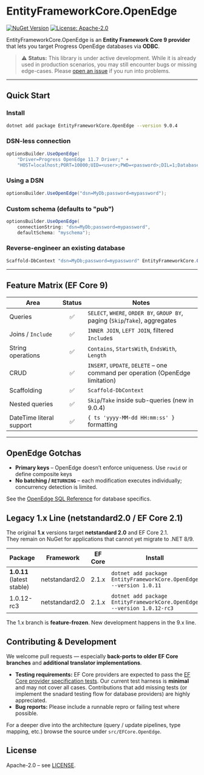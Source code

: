 # EntityFrameworkCore.OpenEdge
[![NuGet Version](https://img.shields.io/nuget/v/EntityFrameworkCore.OpenEdge)](https://www.nuget.org/packages/EntityFrameworkCore.OpenEdge)
[![License: Apache-2.0](https://img.shields.io/badge/license-Apache%202.0-blue.svg)](LICENSE)

EntityFrameworkCore.OpenEdge is an **Entity Framework Core 9 provider** that lets you target Progress OpenEdge databases via **ODBC**.

> ⚠️ **Status:** This library is under active development. While it is already used in production scenarios, you may still encounter bugs or missing edge-cases. Please [open an issue](https://github.com/alexwiese/EntityFrameworkCore.OpenEdge/issues) if you run into problems.

---

## Quick Start

### Install
```bash
dotnet add package EntityFrameworkCore.OpenEdge --version 9.0.4
```

### DSN-less connection
```csharp
optionsBuilder.UseOpenEdge(
    "Driver=Progress OpenEdge 11.7 Driver;" +
    "HOST=localhost;PORT=10000;UID=<user>;PWD=<password>;DIL=1;Database=<db>");
```

### Using a DSN
```csharp
optionsBuilder.UseOpenEdge("dsn=MyDb;password=mypassword");
```

### Custom schema (defaults to "pub")
```csharp
optionsBuilder.UseOpenEdge(
    connectionString: "dsn=MyDb;password=mypassword",
    defaultSchema: "myschema");
```

### Reverse-engineer an existing database
```powershell
Scaffold-DbContext "dsn=MyDb;password=mypassword" EntityFrameworkCore.OpenEdge -OutputDir Models
```

---

## Feature Matrix (EF Core 9)

| Area                     | Status | Notes                                                                    |
|--------------------------|:------:|---------------------------------------------------------------------------|
| Queries                  | ✅     | `SELECT`, `WHERE`, `ORDER BY`, `GROUP BY`, paging (`Skip`/`Take`), aggregates |
| Joins / `Include`        | ✅     | `INNER JOIN`, `LEFT JOIN`, filtered `Include`s                            |
| String operations        | ✅     | `Contains`, `StartsWith`, `EndsWith`, `Length`                           |
| CRUD                     | ✅     | `INSERT`, `UPDATE`, `DELETE` – one command per operation (OpenEdge limitation) |
| Scaffolding              | ✅     | `Scaffold-DbContext`                                                     |
| Nested queries           | ✅     | `Skip`/`Take` inside sub-queries (new in 9.0.4)                           |
| DateTime literal support | ✅     | `{ ts 'yyyy-MM-dd HH:mm:ss' }` formatting                                |

---

## OpenEdge Gotchas

* **Primary keys** – OpenEdge doesn’t enforce uniqueness. Use `rowid` or define composite keys
* **No batching / `RETURNING`** – each modification executes individually; concurrency detection is limited.

See the [OpenEdge SQL Reference](https://docs.progress.com/bundle/openedge-sql-reference/) for database specifics.

## Legacy 1.x Line (netstandard2.0 / EF Core 2.1)

The original **1.x** versions target **netstandard 2.0** and EF Core 2.1.  
They remain on NuGet for applications that cannot yet migrate to .NET 8/9.

| Package | Framework | EF Core | Install |
|---------|-----------|---------|---------|
| **1.0.11** (latest stable) | netstandard2.0 | 2.1.x | `dotnet add package EntityFrameworkCore.OpenEdge --version 1.0.11` |
| 1.0.12-rc3 | netstandard2.0 | 2.1.x | `dotnet add package EntityFrameworkCore.OpenEdge --version 1.0.12-rc3` |

The 1.x branch is **feature-frozen**. New development happens in the 9.x line.  

## Contributing & Development

We welcome pull requests — especially **back-ports to older EF Core branches** and **additional translator implementations**.

* **Testing requirements:** EF Core providers are expected to pass the [EF Core provider specification tests](https://learn.microsoft.com/ef/core/providers/writing-a-provider). Our current test harness is **minimal** and may not cover all cases. Contributions that add missing tests (or implement the snadard testing flow for database providers) are highly appreciated.
* **Bug reports:** Please include a runnable repro or failing test where possible.

For a deeper dive into the architecture (query / update pipelines, type mapping, etc.) browse the source under `src/EFCore.OpenEdge`.

## License

Apache-2.0 – see [LICENSE](LICENSE).
